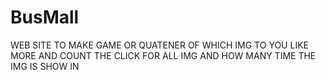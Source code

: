 # BusMall
WEB SITE TO MAKE GAME OR QUATENER OF WHICH IMG TO YOU LIKE MORE AND COUNT THE CLICK FOR ALL IMG AND HOW MANY TIME THE IMG IS SHOW IN 
